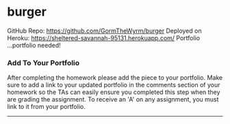 # burger

GitHub Repo:
https://github.com/GormTheWyrm/burger
Deployed on Heroku:
https://sheltered-savannah-95131.herokuapp.com/
Portfolio
...portfolio needed!


### Add To Your Portfolio

After completing the homework please add the piece to your portfolio. Make sure to add a link to your updated portfolio in the comments section of your homework so the TAs can easily ensure you completed this step when they are grading the assignment. To receive an 'A' on any assignment, you must link to it from your portfolio.

- - -

